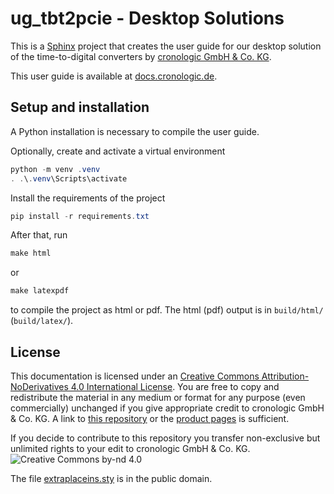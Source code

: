 # ug_tbt2pcie - Desktop Solutions
This is a [Sphinx](https://www.sphinx-doc.org) project that creates the 
user guide for our desktop solution of the time-to-digital converters by
[cronologic GmbH & Co. KG](https://www.cronologic.de/products/products-overview#tdcdata).

This user guide is available at
[docs.cronologic.de](https://docs.cronologic.de/projects/tbt2pcie/en/latest/).

## Setup and installation
A Python installation is necessary to compile the user guide.

Optionally, create and activate a virtual environment
```powershell
python -m venv .venv
. .\.venv\Scripts\activate
``` 

Install the requirements of the project
```powershell
pip install -r requirements.txt
```


After that, run
```powershell
make html
```
   or
```powershell
make latexpdf
```
to compile the project as html or pdf. The html (pdf) output is in
`build/html/` (`build/latex/`).


## License
This documentation is licensed under an
[Creative Commons Attribution-NoDerivatives 4.0 International License](https://creativecommons.org/licenses/by-nd/4.0/).
You are free to copy and redistribute the material in any medium or format 
for any purpose (even commercially) unchanged if you give appropriate credit
to cronologic GmbH & Co. KG. A link to [this repository](https://github.com/cronologic-de/ug_tbt2pcie)
or the [product pages](https://www.cronologic.de/products/products-overview)
is sufficient.

If you decide to contribute to this repository you transfer non-exclusive
but unlimited rights to your edit to cronologic GmbH & Co. KG.
![Creative Commons by-nd 4.0](https://i.creativecommons.org/l/by-nd/4.0/88x31.png)

The file [extraplaceins.sty](extraplaceins.sty) is in the public domain.
